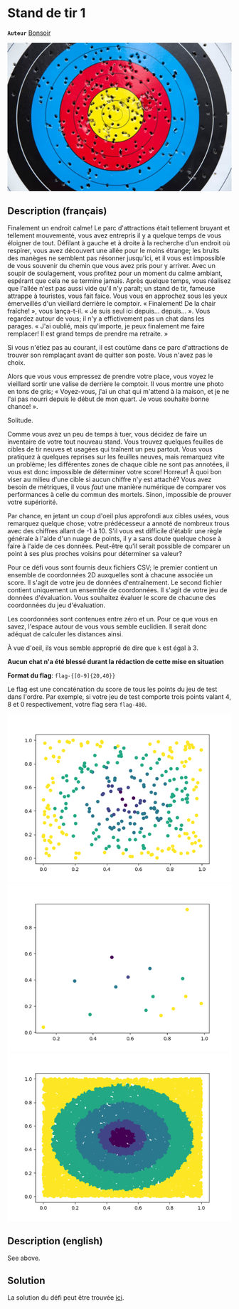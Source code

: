 # Stand de tir 1

**`Auteur`** [Bonsoir](https://github.com/florentduchesne)

![Cible](cible.jpg)

## Description (français)

Finalement un endroit calme! Le parc d'attractions était tellement bruyant et tellement mouvementé, vous avez entrepris il y a quelque temps de vous éloigner de tout. Défilant à gauche et à droite à la recherche d'un endroit où respirer, vous avez découvert une allée pour le moins étrange; les bruits des manèges ne semblent pas résonner jusqu'ici, et il vous est impossible de vous souvenir du chemin que vous avez pris pour y arriver. Avec un soupir de soulagement, vous profitez pour un moment du calme ambiant, espérant que cela ne se termine jamais.
Après quelque temps, vous réalisez que l'allée n'est pas aussi vide qu'il n'y paraît; un stand de tir, fameuse attrappe à touristes, vous fait faice. Vous vous en approchez sous les yeux émerveillés d'un vieillard derrière le comptoir.
« Finalement! De la chair fraîche! », vous lança-t-il. « Je suis seul ici depuis... depuis... ».
Vous regardez autour de vous; il n'y a effictivement pas un chat dans les parages.
« J'ai oublié, mais qu'importe, je peux finalement me faire remplacer! Il est grand temps de prendre ma retraite. »

Si vous n'étiez pas au courant, il est coutûme dans ce parc d'attractions de trouver son remplaçant avant de quitter son poste. Vous n'avez pas le choix.

Alors que vous vous empressez de prendre votre place, vous voyez le vieillard sortir une valise de derrière le comptoir. Il vous montre une photo en tons de gris; « Voyez-vous, j'ai un chat qui m'attend à la maison, et je ne l'ai pas nourri depuis le début de mon quart. Je vous souhaite bonne chance! ».

Solitude.

Comme vous avez un peu de temps à tuer, vous décidez de faire un inventaire de votre tout nouveau stand. Vous trouvez quelques feuilles de cibles de tir neuves et usagées qui traînent un peu partout. Vous vous pratiquez à quelques reprises sur les feuilles neuves, mais remarquez vite un problème; les différentes zones de chaque cible ne sont pas annotées, il vous est donc impossible de déterminer votre score! Horreur! À quoi bon viser au milieu d'une cible si aucun chiffre n'y est attaché? Vous avez besoin de métriques, il vous *faut* une manière numérique de comparer vos performances à celle du commun des mortels. Sinon, impossible de prouver votre supériorité.

Par chance, en jetant un coup d'oeil plus approfondi aux cibles usées, vous remarquez quelque chose; votre prédécesseur a annoté de nombreux trous avec des chiffres allant de -1 à 10. S'il vous est difficile d'établir une règle générale à l'aide d'un nuage de points, il y a sans doute quelque chose à faire à l'aide de ces données. Peut-être qu'il serait possible de comparer un point à ses plus proches voisins pour déterminer sa valeur?

Pour ce défi vous sont fournis deux fichiers CSV; le premier contient un ensemble de coordonnées 2D auxquelles sont à chacune associée un score. Il s'agit de votre jeu de données d'entraînement. Le second fichier contient uniquement un ensemble de coordonnées. Il s'agit de votre jeu de données d'évaluation. Vous souhaitez évaluer le score de chacune des coordonnées du jeu d'évaluation.

Les coordonnées sont contenues entre zéro et un. Pour ce que vous en savez, l'espace autour de vous vous semble euclidien. Il serait donc adéquat de calculer les distances ainsi.

À vue d'oeil, ils vous semble approprié de dire que `k` est égal à 3.

**Aucun chat n'a été blessé durant la rédaction de cette mise en situation**

**Format du flag**: `flag-{[0-9]{20,40}}`

Le flag est une concaténation du score de tous les points du jeu de test dans l'ordre. Par exemple, si votre jeu de test comporte trois points valant 4, 8 et 0 respectivement, votre flag sera `flag-480`.

![Données d'entraînement](Data_challenge_1.png)
![Données de test](Data_challenge_1_test.png)
![Représentation de l'espace détaillé](Data_challenge_1_detaille.png)

## Description (english)

See above.


## Solution

La solution du défi peut être trouvée [ici](solution/).